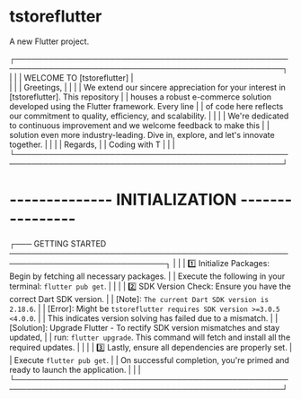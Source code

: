 # tstoreflutter

A new Flutter project.

┌──────────────────────────────────────────────────────────────────────────────────────────────────┐
| |
| WELCOME TO [tstoreflutter] |  
| |
| Greetings, |
| |
| We extend our sincere appreciation for your interest in [tstoreflutter]. This repository |
| houses a robust e-commerce solution developed using the Flutter framework. Every line |
| of code here reflects our commitment to quality, efficiency, and scalability. |
| |
| We're dedicated to continuous improvement and we welcome feedback to make this |
| solution even more industry-leading. Dive in, explore, and let's innovate together. |
| |
| Regards, |
| Coding with T |
| |
└──────────────────────────────────────────────────────────────────────────────────────────────────┘

# -------------- INITIALIZATION ----------------

┌─── GETTING STARTED ──────────────────────────────────────────────────────────────────────────────┐
| |
| 1️⃣ Initialize Packages: Begin by fetching all necessary packages. |
| Execute the following in your terminal: `flutter pub get`. |
| |
| 2️⃣ SDK Version Check: Ensure you have the correct Dart SDK version. |
| [Note]: `The current Dart SDK version is 2.18.6`. |
| [Error]: Might be `tstoreflutter requires SDK version >=3.0.5 <4.0.0`. |
| This indicates version solving has failed due to a mismatch. |
| [Solution]: Upgrade Flutter - To rectify SDK version mismatches and stay updated, |
| run: `flutter upgrade`. This command will fetch and install all the required updates. |
| |
| 3️⃣ Lastly, ensure all dependencies are properly set. |
| Execute `flutter pub get`. |
| On successful completion, you're primed and ready to launch the application. |
| |
└──────────────────────────────────────────────────────────────────────────────────────────────────┘
